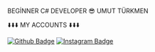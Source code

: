 BEGİNNER C# DEVELOPER 😎 UMUT TÜRKMEN

⬇️⬇️⬇️ MY ACCOUNTS ⬇️⬇️⬇️

[![Github Badge](https://img.shields.io/badge/-Github-000?style=quare&labelColor=000&logo=Github&logoColor=white&link=link)](https://github.com/umut-turkmen) 
[![Instagram Badge](https://img.shields.io/badge/-Instagram-C13584?style=flat-quare&labelColor=C13584&logo=instagram&logoColor=white&link=link)](https://www.instagram.com/umut.turkmenn) 



